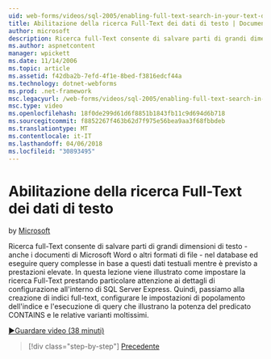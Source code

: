 ```yaml
---
uid: web-forms/videos/sql-2005/enabling-full-text-search-in-your-text-data
title: Abilitazione della ricerca Full-Text dei dati di testo | Documenti Microsoft
author: microsoft
description: Ricerca full-Text consente di salvare parti di grandi dimensioni di testo - anche i documenti di Microsoft Word o altri formati di file - nel database ed eseguire complesse qu....
ms.author: aspnetcontent
manager: wpickett
ms.date: 11/14/2006
ms.topic: article
ms.assetid: f42dba2b-7efd-4f1e-8bed-f3816edcf44a
ms.technology: dotnet-webforms
ms.prod: .net-framework
msc.legacyurl: /web-forms/videos/sql-2005/enabling-full-text-search-in-your-text-data
msc.type: video
ms.openlocfilehash: 18f0de299d61d6f8851b1843fb11c9d694d6b718
ms.sourcegitcommit: f8852267f463b62d7f975e56bea9aa3f68fbbdeb
ms.translationtype: MT
ms.contentlocale: it-IT
ms.lasthandoff: 04/06/2018
ms.locfileid: "30893495"
---
```

<a name="enabling-full-text-search-in-your-text-data"></a>Abilitazione della ricerca Full-Text dei dati di testo
====================
by [Microsoft](https://github.com/microsoft)

Ricerca full-Text consente di salvare parti di grandi dimensioni di testo - anche i documenti di Microsoft Word o altri formati di file - nel database ed eseguire query complesse in base a questi dati testuali mentre è previsto a prestazioni elevate. In questa lezione viene illustrato come impostare la ricerca Full-Text prestando particolare attenzione ai dettagli di configurazione all'interno di SQL Server Express. Quindi, passiamo alla creazione di indici full-text, configurare le impostazioni di popolamento dell'indice e l'esecuzione di query che illustrano la potenza del predicato CONTAINS e le relative varianti moltissimi.

[&#9654;Guardare video (38 minuti)](https://channel9.msdn.com/Blogs/ASP-NET-Site-Videos/enabling-full-text-search-in-your-text-data)

> [!div class="step-by-step"]
> [Precedente](creating-and-using-stored-procedures.md)
